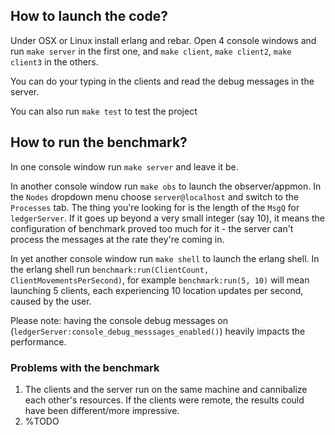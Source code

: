 ## How to launch the code?
Under OSX or Linux install erlang and rebar. Open 4 console windows and run `make server` in the first one, and `make client`, `make client2`, `make client3` in the others.

You can do your typing in the clients and read the debug messages in the server.

You can also run `make test` to test the project

## How to run the benchmark?
In one console window run `make server` and leave it be.

In another console window run `make obs` to launch the observer/appmon. In the `Nodes` dropdown menu choose `server@localhost` and switch to the `Processes` tab. The thing you're looking for is the length of the `MsgQ` for `ledgerServer`. If it goes up beyond a very small integer (say 10), it means the configuration of benchmark proved too much for it - the server can't process the messages at the rate they're coming in.

In yet another console window run `make shell` to launch the erlang shell. In the erlang shell run `benchmark:run(ClientCount, ClientMovementsPerSecond)`, for example `benchmark:run(5, 10)` will mean launching 5 clients, each experiencing 10 location updates per second, caused by the user.

Please note: having the console debug messages on (`ledgerServer:console_debug_messsages_enabled()`) heavily impacts the performance.

### Problems with the benchmark
1. The clients and the server run on the same machine and cannibalize each other's resources. If the clients were remote, the results could have been different/more impressive.
1. %TODO
